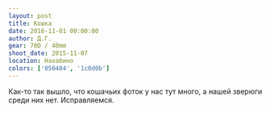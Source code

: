 ```yaml
---
layout: post
title: Кошка
date: 2016-11-01 00:00:00
author: Д.Г.
gear: 70D / 40mm
shoot_date: 2015-11-07
location: Нахабино
colors: ['050404', '1c0d0b']
---
```


Как-то так вышло, что кошачьих фоток у нас тут много, а нашей зверюги среди них нет. Исправляемся.
